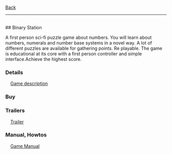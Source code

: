 [Back](https://binary-station.github.io)
<hr>
<br>
## Binary Station

A first person sci-fi puzzle game about numbers. You will learn about numbers, numerals and number base systems in a novel way.
A lot of different puzzles are available for gathering points. Re playable.
The game is educational at its core with a first person controller and simple interface.Achieve the highest score.

### Details

&nbsp;&nbsp;&nbsp;&nbsp;[Game description](https://binary-station.github.io/BinaryStationDescription)

### Buy

### Trailers

&nbsp;&nbsp;&nbsp;&nbsp;[Trailer](https://www.youtube.com/watch?v=akYSqkAVgc4)<br>

### Manual, Howtos

&nbsp;&nbsp;&nbsp;&nbsp;[Game Manual](https://binary-station.github.io/BinaryStationManual)<br>
